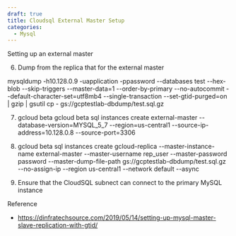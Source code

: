 ```yaml
---
draft: true
title: Cloudsql External Master Setup
categories:
  - Mysql
---
```

Setting up an external master

6. Dump from the replica that for the external master

mysqldump -h10.128.0.9 -uapplication -ppassword --databases test --hex-blob --skip-triggers --master-data=1 --order-by-primary --no-autocommit --default-character-set=utf8mb4 --single-transaction --set-gtid-purged=on | gzip | gsutil cp - gs://gcptestlab-dbdump/test.sql.gz

7. gcloud beta
gcloud beta sql instances create external-master --database-version=MYSQL_5_7 --region=us-central1 --source-ip-address=10.128.0.8 --source-port=3306 

8. gcloud beta sql instances create gcloud-replica --master-instance-name external-master --master-username rep_user --master-password password --master-dump-file-path gs://gcptestlab-dbdump/test.sql.gz --no-assign-ip --region us-central1 --network default --async

9. Ensure that the CloudSQL subnect can connect to the primary MySQL instance

Reference
- https://dinfratechsource.com/2019/05/14/setting-up-mysql-master-slave-replication-with-gtid/

